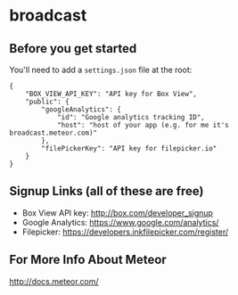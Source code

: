 broadcast
=========
## Before you get started

You'll need to add a `settings.json` file at the root:

	{
		"BOX_VIEW_API_KEY": "API key for Box View",
		"public": {
	    	"googleAnalytics": {
	            "id": "Google analytics tracking ID",
	            "host": "host of your app (e.g. for me it's broadcast.meteor.com)"
	        },
	    	"filePickerKey": "API key for filepicker.io"
	  	}
	}

## Signup Links (all of these are free)
- Box View API key: http://box.com/developer_signup
- Google Analytics: https://www.google.com/analytics/
- Filepicker: https://developers.inkfilepicker.com/register/

## For More Info About Meteor

http://docs.meteor.com/
